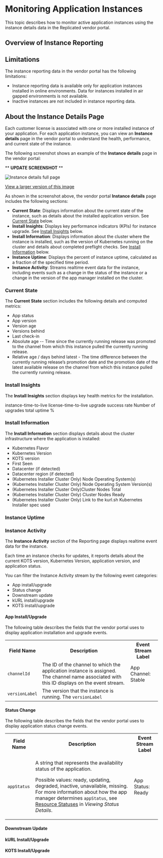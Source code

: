 # Monitoring Application Instances

This topic describes how to monitor active application instances using the instance details data in the Replicated vendor portal.

## Overview of Instance Reporting


## Limitations

The instance reporting data in the vendor portal has the following limitations:

* Instance reporting data is available only for application instances installed in online environments. Data for instances installed in air gapped environments is not available.
* Inactive instances are not included in instance reporting data. 

## About the Instance Details Page

Each customer license is associated with one or more installed instance of your application. For each application instance, you can view an **Instance details** page in the vendor portal to understand the health, performance, and current state of the instance.

The following screenshot shows an example of the **Instance details** page in the vendor portal:

** **UPDATE SCREENSHOT** **

![Instance details full page](/images/instance-details.png)

[View a larger version of this image](/images/instance-details.png)

As shown in the screenshot above, the vendor portal **Instance details** page includes the following sections:

* **Current State**: Displays information about the current state of the instance, such as details about the installed application version. See [Current State](#current-state) below.
* **Install Insights**: Displays key performance indicators (KPIs) for instance upgrade. See [Install Insights](#install-insights) below. 
* **Install Information**: Displays information about the cluster where the instance is installed, such as the version of Kubernetes running on the cluster and details about completed preflight checks. See [Install Information](#install-information) below.
* **Instance Uptime**: Displays the percent of instance uptime, calculated as a fraction of the specified time period. 
* **Instance Activity**: Streams realtime event data for the instance, including events such as a change in the status of the instance or a change in the version of the app manager installed on the cluster.

### Current State

The **Current State** section includes the following details and computed metrics:

* App status
* App version
* Version age
* Versions behind 
* Last check-in
* Absolute age -- Time since the currently running release was promoted to the channel from which this instance pulled the currently running release.
* Relative age / days behind latest - The time difference between the currently running release’s promotion date and the promotion date of the latest available release on the channel from which this instance pulled the currently running release.

### Install Insights

The **Install Insights** section displays key health metrics for the installation.

instance-time-to-live
license-time-to-live
upgrade success rate
Number of upgrades
total uptime %

### Install Information

The **Install Information** section displays details about the cluster infrastructure where the application is installed:

* Kubernetes Flavor
* Kubernetes Version
* KOTS version
* First Seen
* Datacenter (if detected)
* Datacenter region (if detected)
* (Kubernetes Installer Cluster Only) Node Operating System(s)
* (Kubernetes Installer Cluster Only) Node Operating System Version(s)
* (Kubernetes Installer Cluster Only)Cluster Nodes Total
* (Kubernetes Installer Cluster Only) Cluster Nodes Ready
* (Kubernetes Installer Cluster Only) Link to the kurl.sh Kubernetes Installer spec used

### Instance Uptime



### Instance Activity

The **Instance Activity** section of the Reporting page displays realtime event data for the instance.

Each time an instance checks for updates, it reports details about the current KOTS version, Kubernetes Version, application version, and application status. 

You can filter the Instance Activity stream by the following event categories:

* App install/upgrade
* Status change
* Downstream update 
* kURL install/upgrade
* KOTS install/upgrade

#### App Install/Upgrade

The following table describes the fields that the vendor portal uses to display application installation and upgrade events.

<table>
  <tr>
    <th>Field Name</th>
    <th>Description</th>
    <th>Event Stream Label</th>
  </tr> 
  <tr>
    <td><code>channelId</code></td>
    <td>The ID of the channel to which the application instance is assigned. The channel name associated with this ID displays on the event stream.</td>
    <td>App Channel: Stable</td>
  </tr> 
  <tr>
    <td><code>versionLabel</code></td>
    <td>The version that the instance is running. The <code>versionLabel</code> </td>
    <td></td>
  </tr> 
</table>

#### Status Change

The following table describes the fields that the vendor portal uses to display application status change events.

<table>
  <tr>
    <th>Field Name</th>
    <th>Description</th>
    <th>Event Stream Label</th>
  </tr> 
  <tr>
    <td><code>appStatus</code></td>
    <td>
      <p>A string that represents the availability status of the application.</p>
      <p>Possible values: ready, updating, degraded, inactive, unavailable, missing. For more information about how the app manager determines <code>appStatus</code>, see <a href="/enterprise/status-viewing-details#resource-statuses">Resource Statuses</a> in <em>Viewing Status Details</em>.</p>
    </td>
    <td>App Status: Ready</td>
  </tr> 
</table>

#### Downstream Update

#### kURL Install/Upgrade

#### KOTS Install/Upgrade